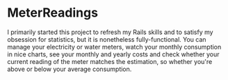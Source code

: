 MeterReadings
==============

I primarily started this project to refresh my Rails skills and to satisfy my obsession for statistics, but it is nonetheless fully-functional. You can manage your electricity or water meters, watch your monthly consumption in nice charts, see your monthly and yearly costs and check whether your current reading of the meter matches the estimation, so whether you're above or below your average consumption.